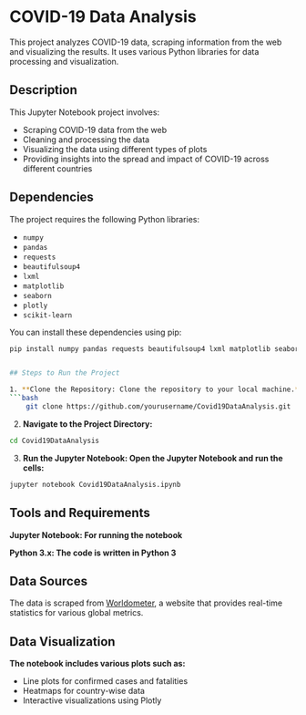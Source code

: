 # COVID-19 Data Analysis

This project analyzes COVID-19 data, scraping information from the web and visualizing the results. It uses various Python libraries for data processing and visualization.

## Description

This Jupyter Notebook project involves:
- Scraping COVID-19 data from the web
- Cleaning and processing the data
- Visualizing the data using different types of plots
- Providing insights into the spread and impact of COVID-19 across different countries

## Dependencies

The project requires the following Python libraries:
- `numpy`
- `pandas`
- `requests`
- `beautifulsoup4`
- `lxml`
- `matplotlib`
- `seaborn`
- `plotly`
- `scikit-learn`

You can install these dependencies using pip:

```bash
pip install numpy pandas requests beautifulsoup4 lxml matplotlib seaborn plotly scikit-learn


## Steps to Run the Project

1. **Clone the Repository: Clone the repository to your local machine.**
```bash
    git clone https://github.com/yourusername/Covid19DataAnalysis.git
```

2. **Navigate to the Project Directory:**
```bash
cd Covid19DataAnalysis
```

3. **Run the Jupyter Notebook: Open the Jupyter Notebook and run the cells:**
```bash
jupyter notebook Covid19DataAnalysis.ipynb
```

## Tools and Requirements

**Jupyter Notebook: For running the notebook**

**Python 3.x: The code is written in Python 3**

## Data Sources

The data is scraped from [Worldometer](https://www.worldometers.info/), a website that provides real-time statistics for various global metrics.

## Data Visualization

**The notebook includes various plots such as:**

* Line plots for confirmed cases and fatalities
* Heatmaps for country-wise data
* Interactive visualizations using Plotly